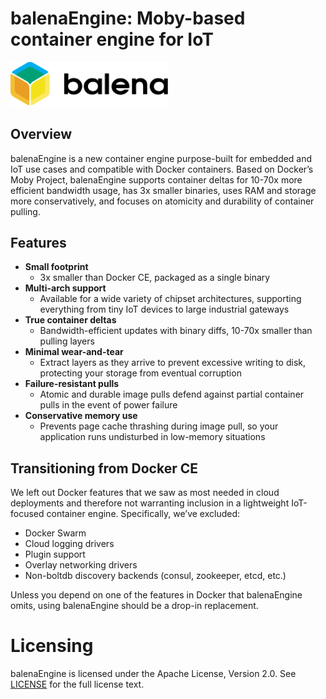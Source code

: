 balenaEngine: Moby-based container engine for IoT
=================================================

<img src="docs/static_files/balena-logo-black.svg" alt="balenaEngine" width="50%" />

## Overview

balenaEngine is a new container engine purpose-built for embedded and IoT use cases
and compatible with Docker containers. Based on Docker’s Moby Project, balenaEngine
supports container deltas for 10-70x more efficient bandwidth usage, has 3x
smaller binaries, uses RAM and storage more conservatively, and focuses on
atomicity and durability of container pulling.

## Features

- __Small footprint__
	- 3x smaller than Docker CE, packaged as a single binary
- __Multi-arch support__
	- Available for a wide variety of chipset architectures, supporting everything from tiny IoT devices to large industrial gateways
- __True container deltas__
	- Bandwidth-efficient updates with binary diffs, 10-70x smaller than pulling layers
- __Minimal wear-and-tear__
	- Extract layers as they arrive to prevent excessive writing to disk, protecting your storage from eventual corruption
- __Failure-resistant pulls__
	- Atomic and durable image pulls defend against partial container pulls in the event of power failure
- __Conservative memory use__
	- Prevents page cache thrashing during image pull, so your application runs undisturbed in low-memory situations

## Transitioning from Docker CE

We left out Docker features that we saw as most needed in cloud deployments and
therefore not warranting inclusion in a lightweight IoT-focused container
engine. Specifically, we’ve excluded:

- Docker Swarm
- Cloud logging drivers
- Plugin support
- Overlay networking drivers
- Non-boltdb discovery backends (consul, zookeeper, etcd, etc.)

Unless you depend on one of the features in Docker that balenaEngine omits, using
balenaEngine should be a drop-in replacement.

Licensing
=========
balenaEngine is licensed under the Apache License, Version 2.0. See
[LICENSE](https://github.com/balena-os/balena-engine/blob/master/LICENSE) for the full
license text.
